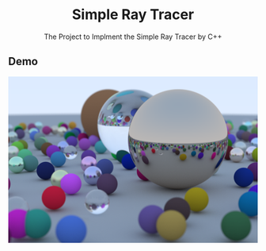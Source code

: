 <h1 align="center">Simple Ray Tracer</h1>
<div align="center">
    The Project to Implment the Simple Ray Tracer by C++
</div>

## Demo

<div style="display:flex" align="center">
    <img src="images/1.png" alt="1" width="600"/>
</div>
